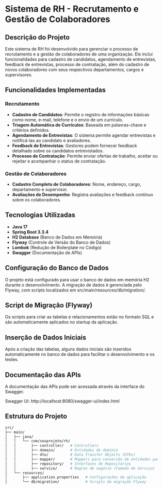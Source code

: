 # Sistema de RH - Recrutamento e Gestão de Colaboradores

## Descrição do Projeto

Este sistema de RH foi desenvolvido para gerenciar o processo de recrutamento e a gestão de colaboradores de uma organização. Ele inclui funcionalidades para cadastro de candidatos, agendamento de entrevistas, feedback de entrevistas, processo de contratação, além do cadastro de novos colaboradores com seus respectivos departamentos, cargos e supervisores.

## Funcionalidades Implementadas

### Recrutamento
- **Cadastro de Candidatos**: Permite o registro de informações básicas como nome, e-mail, telefone e o envio de um currículo.
- **Triagem Automática de Currículos**: Baseada em palavras-chave e critérios definidos.
- **Agendamento de Entrevistas**: O sistema permite agendar entrevistas e notificá-las ao candidato e avaliadores.
- **Feedback de Entrevistas**: Gestores podem fornecer feedback detalhado sobre os candidatos entrevistados.
- **Processo de Contratação**: Permite enviar ofertas de trabalho, aceitar ou rejeitar e acompanhar o status de contratação.

### Gestão de Colaboradores
- **Cadastro Completo de Colaboradores**: Nome, endereço, cargo, departamento e supervisor.
- **Avaliações de Desempenho**: Registra avaliações e feedback contínuo sobre os colaboradores.

## Tecnologias Utilizadas
- **Java 17**
- **Spring Boot 3.3.4**
- **H2 Database** (Banco de Dados em Memória)
- **Flyway** (Controle de Versão do Banco de Dados)
- **Lombok** (Redução de Boilerplate no Código)
- **Swagger** (Documentação de APIs)



## Configuração do Banco de Dados
O projeto está configurado para usar o banco de dados em memória H2 durante o desenvolvimento. A migração de dados é gerenciada pelo Flyway, com scripts localizados em src/main/resources/db/migration/.

## Script de Migração (Flyway)
Os scripts para criar as tabelas e relacionamentos estão no formato SQL e são automaticamente aplicados no startup da aplicação.

## Inserção de Dados Iniciais
Após a criação das tabelas, alguns dados iniciais são inseridos automaticamente no banco de dados para facilitar o desenvolvimento e os testes.

## Documentação das APIs
A documentação das APIs pode ser acessada através da interface do Swagger.

Swagger UI: http://localhost:8080/swagger-ui/index.html

## Estrutura do Projeto

```bash
src/
├── main/
│   ├── java/
│   │   └── com/seuprojeto/rh/
│   │       ├── controller/   # Controllers
│   │       ├── domain/       # Entidades de domínio
│   │       ├── dto/          # Data Transfer Objects (DTOs)
│   │       ├── mapper/       # Mappers para conversão de entidades para DTOs
│   │       ├── repository/   # Interfaces de Repositórios
│   │       ├── service/      # Regras de negócio (Camada de Serviço)
│   └── resources/
│       ├── application.properties   # Configurações da aplicação
│       └── db/migration/            # Scripts de migração Flyway

